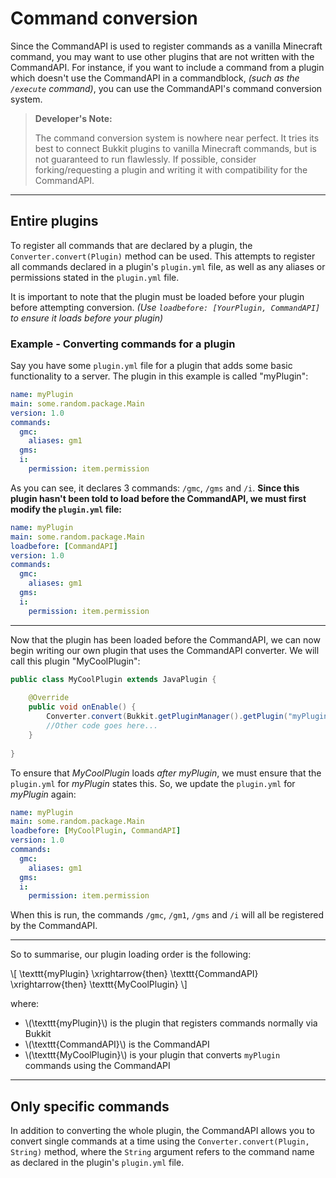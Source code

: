 # Command conversion

Since the CommandAPI is used to register commands as a vanilla Minecraft command, you may want to use other plugins that are not written with the CommandAPI. For instance, if you want to include a command from a plugin which doesn't use the CommandAPI in a commandblock, _(such as the `/execute` command)_, you can use the CommandAPI's command conversion system.

> **Developer's Note:**
>
> The command conversion system is nowhere near perfect. It tries its best to connect Bukkit plugins to vanilla Minecraft commands, but is not guaranteed to run flawlessly. If possible, consider forking/requesting a plugin and writing it with compatibility for the CommandAPI.

-----

## Entire plugins

To register all commands that are declared by a plugin, the `Converter.convert(Plugin)` method can be used. This attempts to register all commands declared in a plugin's `plugin.yml` file, as well as any aliases or permissions stated in the `plugin.yml` file.

It is important to note that the plugin must be loaded before your plugin before attempting conversion. _(Use `loadbefore: [YourPlugin, CommandAPI]` to ensure it loads before your plugin)_

<div class="example">

### Example - Converting commands for a plugin

Say you have some `plugin.yml` file for a plugin that adds some basic functionality to a server. The plugin in this example is called "myPlugin":

```yaml
name: myPlugin
main: some.random.package.Main
version: 1.0
commands:
  gmc:
    aliases: gm1
  gms:
  i:
    permission: item.permission
```

As you can see, it declares 3 commands: `/gmc`, `/gms` and `/i`. **Since this plugin hasn't been told to load before the CommandAPI, we must first modify the `plugin.yml` file:**

```yaml
name: myPlugin
main: some.random.package.Main
loadbefore: [CommandAPI]
version: 1.0
commands:
  gmc:
    aliases: gm1
  gms:
  i:
    permission: item.permission
```

-----

Now that the plugin has been loaded before the CommandAPI, we can now begin writing our own plugin that uses the CommandAPI converter. We will call this plugin "MyCoolPlugin":

```java
public class MyCoolPlugin extends JavaPlugin {
    
    @Override
    public void onEnable() {
        Converter.convert(Bukkit.getPluginManager().getPlugin("myPlugin"));
        //Other code goes here...
    }
    
}
```

To ensure that *MyCoolPlugin* loads _after_ _myPlugin_, we must ensure that the `plugin.yml` for _myPlugin_ states this. So, we update the `plugin.yml` for _myPlugin_ again:

```yaml
name: myPlugin
main: some.random.package.Main
loadbefore: [MyCoolPlugin, CommandAPI]
version: 1.0
commands:
  gmc:
    aliases: gm1
  gms:
  i:
    permission: item.permission
```

When this is run, the commands `/gmc`, `/gm1`, `/gms` and `/i` will all be registered by the CommandAPI.

-----

So to summarise, our plugin loading order is the following:

\\[ \texttt{myPlugin} \xrightarrow{then} \texttt{CommandAPI} \xrightarrow{then} \texttt{MyCoolPlugin} \\]

where:

- \\(\texttt{myPlugin}\\) is the plugin that registers commands normally via Bukkit
- \\(\texttt{CommandAPI}\\) is the CommandAPI
- \\(\texttt{MyCoolPlugin}\\) is your plugin that converts `myPlugin` commands using the CommandAPI

</div>

-----

## Only specific commands

In addition to converting the whole plugin, the CommandAPI allows you to convert single commands at a time using the `Converter.convert(Plugin, String)` method, where the `String` argument refers to the command name as declared in the plugin's `plugin.yml` file.